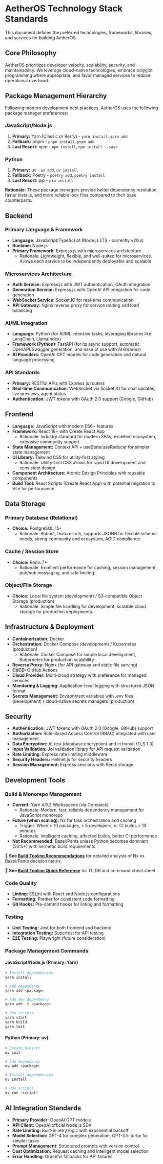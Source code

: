 # AetherOS Technology Stack Standards

This document defines the preferred technologies, frameworks, libraries, and services for building AetherOS.

## Core Philosophy

AetherOS prioritizes developer velocity, scalability, security, and maintainability. We leverage cloud-native technologies, embrace polyglot programming where appropriate, and favor managed services to reduce operational overhead.

## Package Management Hierarchy

Following modern development best practices, AetherOS uses the following package manager preferences:

### JavaScript/Node.js
1. **Primary:** Yarn (Classic or Berry) - `yarn install`, `yarn add`
2. **Fallback:** pnpm - `pnpm install`, `pnpm add`
3. **Last Resort:** npm - `npm install`, `npm install --save`

### Python
1. **Primary:** uv - `uv add`, `uv install`
2. **Fallback:** Poetry - `poetry add`, `poetry install`
3. **Last Resort:** pip - `pip install`

**Rationale:** These package managers provide better dependency resolution, faster installs, and more reliable lock files compared to their base counterparts.

## Backend

### Primary Language & Framework

*   **Language:** JavaScript/TypeScript (Node.js LTS - currently v20.x)
*   **Runtime:** Node.js
*   **Primary Framework:** Express.js with microservices architecture
    *   Rationale: Lightweight, flexible, and well-suited for microservices. Allows each service to be independently deployable and scalable.

### Microservices Architecture

*   **Auth Service:** Express.js with JWT authentication, OAuth integration
*   **Generation Service:** Express.js with OpenAI API integration for code generation
*   **WebSocket Service:** Socket.IO for real-time communication
*   **API Gateway:** Nginx reverse proxy for service routing and load balancing

### AI/ML Integration

*   **Language:** Python (for AI/ML intensive tasks, leveraging libraries like LangChain, LlamaIndex)
*   **Framework (Python):** FastAPI (for its async support, automatic OpenAPI/Swagger generation, and ease of use with AI libraries)
*   **AI Providers:** OpenAI GPT models for code generation and natural language processing

### API Standards

*   **Primary:** RESTful APIs with Express.js routers
*   **Real-time Communication:** WebSocket via Socket.IO for chat updates, live previews, agent status
*   **Authentication:** JWT tokens with OAuth 2.0 support (Google, GitHub)

## Frontend

*   **Language:** JavaScript with modern ES6+ features
*   **Framework:** React 18+ with Create React App
    *   Rationale: Industry standard for modern SPAs, excellent ecosystem, extensive community support
*   **State Management:** Context API + useState/useReducer for simpler state management
*   **UI Library:** Tailwind CSS for utility-first styling
    *   Rationale: Utility-first CSS allows for rapid UI development and consistent design
*   **Component Architecture:** Atomic Design Principles with reusable components
*   **Build Tool:** React Scripts (Create React App) with potential migration to Vite for performance

## Data Storage

### Primary Database (Relational)

*   **Choice:** PostgreSQL 15+
    *   Rationale: Robust, feature-rich, supports JSONB for flexible schema needs, strong community and ecosystem, ACID compliance.

### Cache / Session Store

*   **Choice:** Redis 7+
    *   Rationale: Excellent performance for caching, session management, pub/sub messaging, and rate limiting.

### Object/File Storage

*   **Choice:** Local file system (development) / S3-compatible Object Storage (production)
    *   Rationale: Simple file handling for development, scalable cloud storage for production deployments.

## Infrastructure & Deployment

*   **Containerization:** Docker
*   **Orchestration:** Docker Compose (development) / Kubernetes (production)
    *   Rationale: Docker Compose for simple local development, Kubernetes for production scalability
*   **Reverse Proxy:** Nginx (for API gateway and static file serving)
*   **CI/CD:** GitHub Actions
*   **Cloud Provider:** Multi-cloud strategy with preference for managed services
*   **Monitoring & Logging:** Application-level logging with structured JSON format
*   **Secrets Management:** Environment variables with .env files (development) / cloud-native secrets managers (production)

## Security

*   **Authentication:** JWT tokens with OAuth 2.0 (Google, GitHub) support
*   **Authorization:** Role-Based Access Control (RBAC) integrated with user management
*   **Data Encryption:** At rest (database encryption) and in transit (TLS 1.3)
*   **Input Validation:** Joi validation library for API request validation
*   **Rate Limiting:** Express rate limiting middleware
*   **Security Headers:** Helmet.js for security headers
*   **Session Management:** Express sessions with Redis storage

## Development Tools

### Build & Monorepo Management

*   **Current:** Yarn 4.9.2 Workspaces (via Corepack)
    *   Rationale: Modern, fast, reliable dependency management for JavaScript monorepo
*   **Future (when scaling):** Nx for task orchestration and caching
    *   Trigger: When > 10 packages, > 5 developers, or CI builds > 10 minutes
    *   Rationale: Intelligent caching, affected builds, better CI performance
*   **Not Recommended:** Bazel/Pants unless Python becomes dominant (50%+) with hermetic build requirements

**📖 See [Build Tooling Recommendations](./build-tooling-recommendations.md)** for detailed analysis of Nx vs Bazel/Pants decision matrix.

**📖 See [Build Tooling Quick Reference](./build-tooling-quick-reference.md)** for TL;DR and command cheat sheet.

### Code Quality
*   **Linting:** ESLint with React and Node.js configurations
*   **Formatting:** Prettier for consistent code formatting
*   **Git Hooks:** Pre-commit hooks for linting and formatting

### Testing
*   **Unit Testing:** Jest for both frontend and backend
*   **Integration Testing:** Supertest for API testing
*   **E2E Testing:** Playwright (future consideration)

### Package Management Commands

#### JavaScript/Node.js (Primary: Yarn)
```bash
# Install dependencies
yarn install

# Add dependency
yarn add <package>

# Add dev dependency
yarn add -D <package>

# Run scripts
yarn start
yarn build
yarn test
```

#### Python (Primary: uv)
```bash
# Create project
uv init

# Add dependency
uv add <package>

# Install dependencies
uv install

# Run scripts
uv run <script>
```

## AI Integration Standards

*   **Primary Provider:** OpenAI GPT models
*   **API Client:** OpenAI official Node.js SDK
*   **Rate Limiting:** Built-in retry logic with exponential backoff
*   **Model Selection:** GPT-4 for complex generation, GPT-3.5-turbo for simpler tasks
*   **Prompt Management:** Structured prompts with version control
*   **Cost Optimization:** Request caching and intelligent model selection
*   **Error Handling:** Graceful fallbacks for API failures